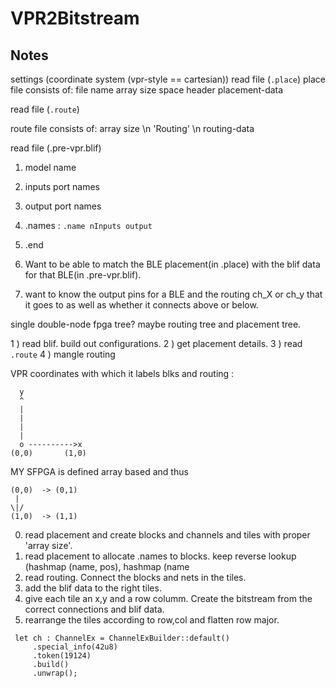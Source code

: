 # VPR2Bitstream

## Notes
settings (coordinate system (vpr-style == cartesian))
read file (``` .place ```)
  place file consists of:
    file name
    array size
    space
    header
    placement-data

read file (``` .route ```)

  route file consists of:
    array size
    \n
    'Routing'
    \n
    routing-data


read file (.pre-vpr.blif)
  1) model name
  2) inputs port names
  3) output port names
  4) .names :
    ```.name nInputs output```
  5) .end


  1) Want to be able to match the BLE placement(in .place) with the blif data for that BLE(in .pre-vpr.blif).
  2) want to know the output pins for a BLE and the routing ch_X or ch_y that it goes to as well as whether it connects above or below.



 single double-node fpga tree? maybe routing tree and placement tree.


 1 ) read blif. build out configurations.
 2 ) get placement details.
 3 ) read ```.route```
 4 ) mangle routing



VPR coordinates with which it labels blks and routing : 
```
  y
  ^
  |
  |
  |
  |
  o ---------->x
(0,0)       (1,0)
```
MY SFPGA is defined array based and thus 
```
(0,0)  -> (0,1)
 |
\|/
(1,0)  -> (1,1)

```


0) read placement and create blocks and channels and tiles with proper 'array size'.
1) read placement to allocate .names to blocks. keep reverse lookup (hashmap (name, pos), hashmap (name
2) read routing. Connect the blocks and nets in the tiles.
3) add the blif data to the right tiles.
4) give each tile an x,y and a row columm. Create the bitstream from the correct connections and blif data.
5) rearrange the tiles according to row,col and flatten row major.
```
 let ch : ChannelEx = ChannelExBuilder::default()
     .special_info(42u8)
     .token(19124)
     .build()
     .unwrap();
```
